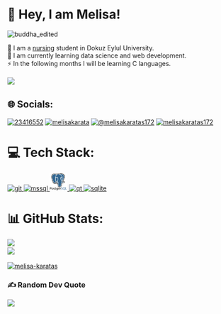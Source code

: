 # 💫 Hey, I am Melisa!
![buddha_edited](https://github.com/Melisa-Karatas/Melisa-Karatas/assets/145010761/ca80749e-e6b5-47e5-996a-7625b8d25428)

🔭 I am a [nursing](https://hemsirelik.deu.edu.tr/en/) student in Dokuz Eylul University. <br> 🌱 I am currently learning data science and web development. <br> ⚡ In the following months I will be learning C languages.<br><br>
[![](https://visitcount.itsvg.in/api?id=Melisa-Karatas&icon=9&color=6)](https://visitcount.itsvg.in)


## 🌐 Socials:
<p align="left">
<a href="https://stackoverflow.com/users/23416552" target="blank"><img align="center" src="https://raw.githubusercontent.com/rahuldkjain/github-profile-readme-generator/master/src/images/icons/Social/stack-overflow.svg" alt="23416552" height="30" width="40" /></a>
<a href="https://kaggle.com/melisakarata" target="blank"><img align="center" src="https://raw.githubusercontent.com/rahuldkjain/github-profile-readme-generator/master/src/images/icons/Social/kaggle.svg" alt="melisakarata" height="30" width="40" /></a>
<a href="https://medium.com/@melisakaratas" target="blank"><img align="center" src="https://raw.githubusercontent.com/rahuldkjain/github-profile-readme-generator/master/src/images/icons/Social/medium.svg" alt="@melisakaratas172" height="30" width="40" /></a>
<a href="https://www.hackerrank.com/melisakaratas172" target="blank"><img align="center" src="https://raw.githubusercontent.com/rahuldkjain/github-profile-readme-generator/master/src/images/icons/Social/hackerrank.svg" alt="melisakaratas172" height="30" width="40" /></a>
</p>

# 💻 Tech Stack:
<p align="left"> <a href="https://git-scm.com/" target="_blank" rel="noreferrer"> <img src="https://www.vectorlogo.zone/logos/git-scm/git-scm-icon.svg" alt="git" width="40" height="40"/> </a> <a href="https://www.microsoft.com/en-us/sql-server" target="_blank" rel="noreferrer"> <img src="https://www.svgrepo.com/show/303229/microsoft-sql-server-logo.svg" alt="mssql" width="40" height="40"/> </a> <a href="https://www.postgresql.org" target="_blank" rel="noreferrer"> <img src="https://raw.githubusercontent.com/devicons/devicon/master/icons/postgresql/postgresql-original-wordmark.svg" alt="postgresql" width="40" height="40"/> </a> <a href="https://www.qt.io/" target="_blank" rel="noreferrer"> <img src="https://upload.wikimedia.org/wikipedia/commons/0/0b/Qt_logo_2016.svg" alt="qt" width="40" height="40"/> </a> <a href="https://www.sqlite.org/" target="_blank" rel="noreferrer"> <img src="https://www.vectorlogo.zone/logos/sqlite/sqlite-icon.svg" alt="sqlite" width="40" height="40"/> </a> </p>

# 📊 GitHub Stats:
![](https://github-readme-stats.vercel.app/api?username=Melisa-Karatas&theme=tokyonight&hide_border=false&include_all_commits=false&count_private=false)<br/>
![](https://github-readme-stats.vercel.app/api/top-langs/?username=Melisa-Karatas&theme=tokyonight&hide_border=false&include_all_commits=false&count_private=false&layout=compact)
<p align="left"> <a href="https://github.com/ryo-ma/github-profile-trophy"><img src="https://github-profile-trophy.vercel.app/?username=melisa-karatas" alt="melisa-karatas" /></a> </p>

### ✍️ Random Dev Quote
![](https://quotes-github-readme.vercel.app/api?type=vetical&theme=radical)

